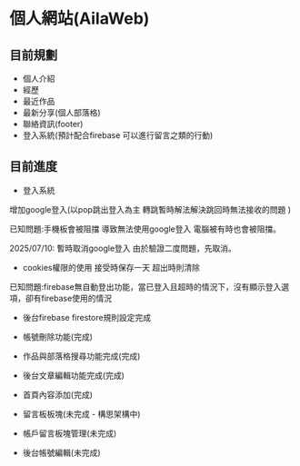 # 個人網站(AilaWeb)
## 目前規劃
- 個人介紹
- 經歷
- 最近作品
- 最新分享(個人部落格)
- 聯絡資訊(footer)
- 登入系統(預計配合firebase 可以進行留言之類的行動)

## 目前進度 
- 登入系統

增加google登入(以pop跳出登入為主 轉跳暫時解法解決跳回時無法接收的問題 )

已知問題:手機板會被阻擋 導致無法使用google登入 電腦被有時也會被阻擋。

2025/07/10: 暫時取消google登入 由於驗證二度問題，先取消。

- cookies權限的使用 接受時保存一天 超出時則清除

已知問題:firebase無自動登出功能，當已登入且超時的情況下，沒有顯示登入選項，卻有firebase使用的情況

- 後台firebase firestore規則設定完成

- 帳號刪除功能(完成)

- 作品與部落格搜尋功能完成(完成)

- 後台文章編輯功能完成(完成)

- 首頁內容添加(完成)

- 留言板板塊(未完成 - 構思架構中)

- 帳戶留言板塊管理(未完成)

- 後台帳號編輯(未完成)





